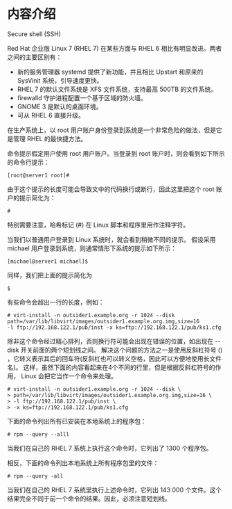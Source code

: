 # 内容介绍

Secure shell (SSH)

Red Hat 企业版 Linux 7 (RHEL 7) 在某些方面与 RHEL 6 相比有明显改进。两者之间的主要区别有：

- 新的服务管理器 systemd 提供了新功能，并且相比 Upstart 和原来的 SysVinit 系统，引导速度更快。
- RHEL 7 的默认文件系统是 XFS 文件系统，支持最高 500TB 的文件系统。
- firewalld 守护进程配置一个基于区域的防火墙。
- GNOME 3 是默认的桌面环境。
- 可从 RHEL 6 直接升级。

在生产系统上，以 root 用户账户身份登录到系统是一个非常危险的做法，但是它是管理 RHEL 的最快捷方法。

命令提示假定用户使用 root 用户账户。当登录到 root 账户时，则会看到如下所示的命令行提示：

    [root@server1 root]#

由于这个提示的长度可能会导致文中的代码换行或断行，因此这里把这个 root 账户的提示简化为：

    #

特别需要注意，哈希标记 (#) 在 Linux 脚本和程序里用作注释字符。

当我们以普通用户登录到 Linux 系统时，就会看到稍微不同的提示。
假设采用 michael 用户登录到系统，则通常情形下系统的提示如下所示：

    [michael@server1 michael]$

同样，我们把上面的提示简化为

    $

有些命令会超出一行的长度，例如：

    # virt-install -n outsider1.example.org -r 1024 --disk
    path=/var/lib/libvirt/images/outsider1.example.org.img,size=16
    -l ftp://192.168.122.1/pub/inst -x ks=ftp://192.168.122.1/pub/ks1.cfg

除非这个命令经过精心排列，否则换行符可能会出现在错误的位置，如出现在 --disk 开关前面的两个短划线之间。
解决这个问题的方法之一是使用反斜杠符号 (\) ，它转义表示其后的回车符(反斜杠也可以转义空格，因此可以方便地使用长文件名)。
这样，<red>虽然下面的内容看起来在4个不同的行里，但是根据反斜杠符号的作用， Linux 会把它当作一个命令来处理</red>。

    # virt-install -n outsider1.example.org -r 1024 --disk \
    > path=/var/lib/libvirt/images/outsider1.example.org.img,size=16 \
    > -l ftp://192.168.122.1/pub/inst \
    > -x ks=ftp://192.168.122.1/pub/ks1.cfg

下面的命令列出所有已安装在本地系统上的程序包：

    # rpm --query --alll

当我们在自己的 RHEL 7 系统上执行这个命令时，它列出了 1300 个程序包。

相反，下面的命令列出本地系统上所有程序包里的文件：

    # rpm --query -all

当我们在自己的 RHEL 7 系统里执行上述命令时，它列出 143 000 个文件。这个结果完全不同于前一个命令的结果。因此，必须注意短划线。

